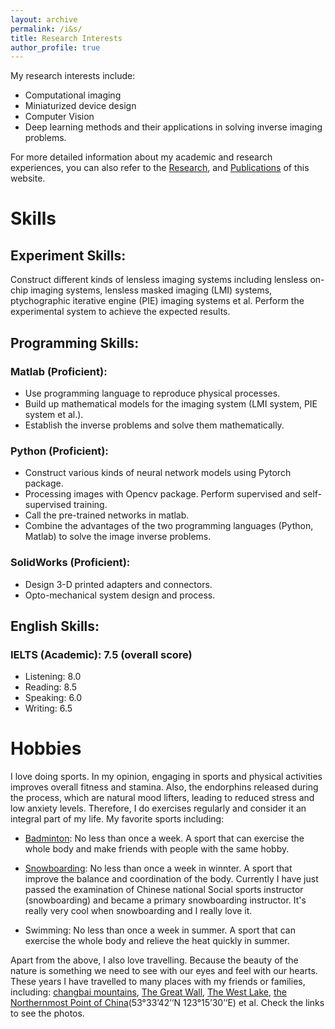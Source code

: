 ```yaml
---
layout: archive
permalink: /i&s/
title: Research Interests
author_profile: true
---
```


My research interests include: 
+ Computational imaging
+ Miniaturized device design
+ Computer Vision
+ Deep learning methods and their applications in solving inverse imaging problems.

For more detailed information about my academic and research experiences, you can also refer to the [Research](../_pages/research.md), and  [Publications](../_pages/publications.md) of this website.

# Skills

## Experiment Skills:

Construct different kinds of lensless imaging systems including lensless on-chip imaging systems, lensless masked imaging (LMI) systems, ptychographic iterative engine (PIE) imaging systems et al. Perform the experimental system to achieve the expected results.

## Programming Skills:

### Matlab (Proficient):
+ Use programming language to reproduce physical processes.
+ Build up mathematical models for the imaging system (LMI system, PIE system et al.).
+ Establish the inverse problems and solve them mathematically.

### Python (Proficient):
+ Construct various kinds of neural network models using Pytorch package.
+ Processing images with Opencv package. Perform supervised and self-supervised training.
+ Call the pre-trained networks in matlab.
+ Combine the advantages of the two programming languages (Python, Matlab) to solve the image inverse problems.

### SolidWorks (Proficient):
+ Design 3-D printed adapters and connectors.
+ Opto-mechanical system design and process.

## English Skills:
### IELTS (Academic): 7.5 (overall score)
+ Listening: 8.0
+ Reading: 8.5
+ Speaking: 6.0
+ Writing: 6.5

# Hobbies

I love doing sports. In my opinion, engaging in sports and physical activities improves overall fitness and stamina. Also, the endorphins released during the process, which are natural mood lifters, leading to reduced stress and low anxiety levels. Therefore, I do exercises regularly and consider it an integral part of my life. My favorite sports including:

+ [Badminton](../vlogs/badminton.md): No less than once a week. A sport that can exercise the whole body and make friends with people with the same hobby.

+ [Snowboarding](../news/snowboarding.md): No less than once a week in winnter. A sport that improve the balance and coordination of the body. Currently I have just passed the examination of Chinese national Social sports instructor (snowboarding) and became a primary snowboarding instructor. It's really very cool when snowboarding and I really love it.

+ Swimming: No less than once a week in summer. A sport that can exercise the whole body and relieve the heat quickly in summer.

Apart from the above, I also love travelling. Because the beauty of the nature is something we need to see with our eyes and feel with our hearts. These years I have travelled to many places with my friends or families, including: [changbai mountains](../vlogs/changbai.md), [The Great Wall](../vlogs/changcheng.md), [The West Lake](../vlogs/xihu.md), [the Northernmost Point of China](../news/north_point.md)(53°33’42’‘N 123°15’30’‘E) et al. Check the links to see the photos.



